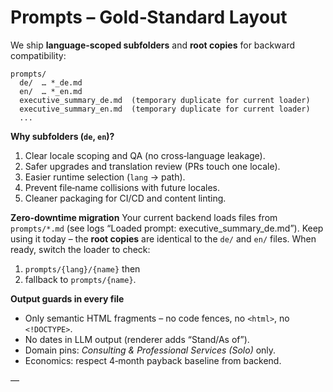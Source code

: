 # Prompts – Gold‑Standard Layout

We ship **language‑scoped subfolders** and **root copies** for backward compatibility:

```
prompts/
  de/  … *_de.md
  en/  … *_en.md
  executive_summary_de.md  (temporary duplicate for current loader)
  executive_summary_en.md  (temporary duplicate for current loader)
  ...
```

**Why subfolders (`de`, `en`)?**
1) Clear locale scoping and QA (no cross‑language leakage).
2) Safer upgrades and translation review (PRs touch one locale).
3) Easier runtime selection (`lang` → path).
4) Prevent file‑name collisions with future locales.
5) Cleaner packaging for CI/CD and content linting.

**Zero‑downtime migration**
Your current backend loads files from `prompts/*.md` (see logs “Loaded prompt: executive_summary_de.md”). Keep using it today – the **root copies** are identical to the `de/` and `en/` files. When ready, switch the loader to check:
1) `prompts/{lang}/{name}` then
2) fallback to `prompts/{name}`.

**Output guards in every file**
- Only semantic HTML fragments – no code fences, no `<html>`, no `<!DOCTYPE>`.
- No dates in LLM output (renderer adds “Stand/As of”). 
- Domain pins: *Consulting & Professional Services (Solo)* only.
- Economics: respect 4‑month payback baseline from backend.

—
